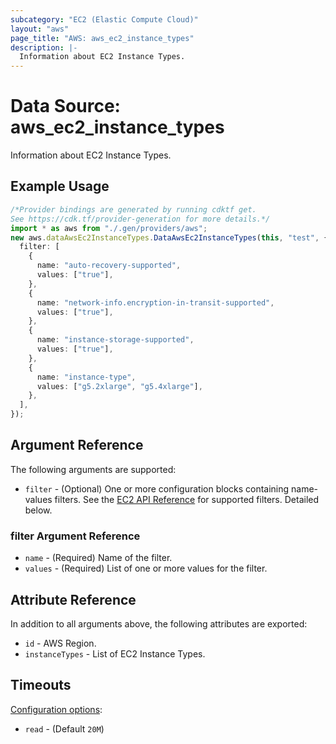 ```yaml
---
subcategory: "EC2 (Elastic Compute Cloud)"
layout: "aws"
page_title: "AWS: aws_ec2_instance_types"
description: |-
  Information about EC2 Instance Types.
---
```


# Data Source: aws\_ec2\_instance\_types

Information about EC2 Instance Types.

## Example Usage

```typescript
/*Provider bindings are generated by running cdktf get.
See https://cdk.tf/provider-generation for more details.*/
import * as aws from "./.gen/providers/aws";
new aws.dataAwsEc2InstanceTypes.DataAwsEc2InstanceTypes(this, "test", {
  filter: [
    {
      name: "auto-recovery-supported",
      values: ["true"],
    },
    {
      name: "network-info.encryption-in-transit-supported",
      values: ["true"],
    },
    {
      name: "instance-storage-supported",
      values: ["true"],
    },
    {
      name: "instance-type",
      values: ["g5.2xlarge", "g5.4xlarge"],
    },
  ],
});

```

## Argument Reference

The following arguments are supported:

* `filter` - (Optional) One or more configuration blocks containing name-values filters. See the [EC2 API Reference](https://docs.aws.amazon.com/AWSEC2/latest/APIReference/API_DescribeInstanceTypes.html) for supported filters. Detailed below.

### filter Argument Reference

* `name` - (Required) Name of the filter.
* `values` - (Required) List of one or more values for the filter.

## Attribute Reference

In addition to all arguments above, the following attributes are exported:

* `id` - AWS Region.
* `instanceTypes` - List of EC2 Instance Types.

## Timeouts

[Configuration options](https://developer.hashicorp.com/terraform/language/resources/syntax#operation-timeouts):

* `read` - (Default `20M`)

